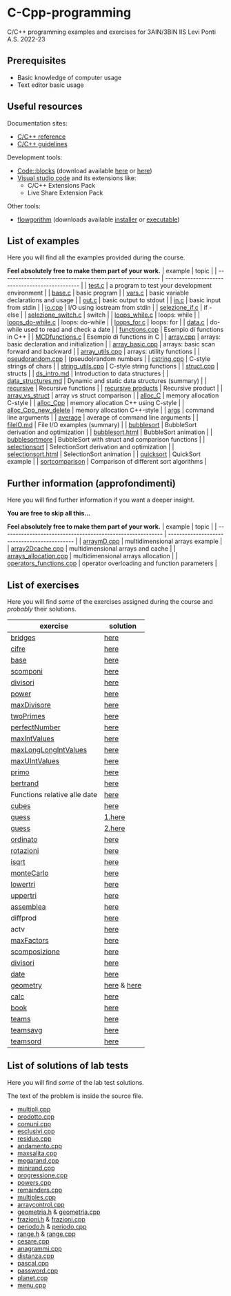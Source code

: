 # C-Cpp-programming
C/C++ programming examples and exercises for 3AIN/3BIN IIS Levi Ponti A.S. 2022-23
## Prerequisites
* Basic knowledge of computer usage
* Text editor basic usage
## Useful resources
Documentation sites:
* [C/C++ reference](https://en.cppreference.com/w/)
* [C/C++ guidelines](https://isocpp.github.io/CppCoreGuidelines/CppCoreGuidelines)

Development tools:
* [Code::blocks](https://www.codeblocks.org/) (download available [here](https://www.fosshub.com/Code-Blocks.html?dwl=codeblocks-20.03mingw-nosetup.exe) or [here](http://sourceforge.net/projects/codeblocks/files/Binaries/20.03/Windows/codeblocks-20.03mingw-setup.exe))
* [Visual studio code](https://code.visualstudio.com/) and its extensions like:
  + C/C++ Extensions Pack
  + Live Share Extension Pack

Other tools:
* [flowgorithm](http://www.flowgorithm.org/) (downloads available [installer](http://www.flowgorithm.org/download/files/Flowgorithm-Setup.zip) or [executable](http://www.flowgorithm.org/download/files/Flowgorithm-exe-only.zip))

## List of examples
Here you will find all the examples provided during the course.

**Feel absolutely free to make them part of your work.**
| example                                                   | topic                                           |
| --------------------------------------------------------- | ----------------------------------------------- |
| [test.c](examples/test.c)                                 | a program to test your development environment  |
| [base.c](examples/base.c)                                 | basic program                                   |
| [vars.c](examples/vars.c)                                 | basic variable declarations and usage           |
| [out.c](examples/out.c)                                   | basic output to stdout                          |
| [in.c](examples/in.c)                                     | basic input from stdin                          |
| [io.cpp](examples/io.cpp)                                 | I/O using iostream from stdin                   |
| [selezione_if.c](examples/selezione_if.c)                 | if - else                                       |
| [selezione_switch.c](examples/selezione_switch.c)         | switch                                          |
| [loops_while.c](examples/loops_while.c)                   | loops: while                                    |
| [loops_do-while.c](examples/loops_do-while.c)             | loops: do-while                                 |
| [loops_for.c](examples/loops_for.c)                       | loops: for                                      |
| [data.c](examples/data.c)                                 | do-while used to read and check a date          |
| [functions.cpp](examples/functions.cpp)                   | Esempio di functions in C++                     |
| [MCDfunctions.c](examples/MCDFunctions.c)                 | Esempio di functions in C                       |
| [array.cpp](examples/array.cpp)                           | arrays: basic declaration and initialization    |
| [array_basic.cpp](examples/array_basic.cpp)               | arrays: basic scan forward and backward         |
| [array_utils.cpp](examples/array_utils.cpp)               | arrays: utility functions                       |
| [pseudorandom.cpp](examples/pseudorandom.cpp)             | (pseudo)random numbers                          |
| [cstring.cpp](examples/cstring.cpp)                       | C-style strings of chars                        |
| [string_utils.cpp](examples/string_utils.cpp)             | C-style string functions                        |
| [struct.cpp](examples/struct.cpp)                         | structs                                         |
| [ds_intro.md](examples/ds_intro.md)                       | Introduction to data structures                 |
| [data_structures.md](examples/data_structures.md)         | Dynamic and static data structures (summary)    |
| [recursive](examples/recursive.cpp)                       | Recursive functions                             |
| [recursive products](examples/recursiveProduct.cpp)       | Recursive product                               |
| [array_vs_struct](examples/array_vs_struct.cpp)           | array vs struct comparison                      |
| [alloc_C](examples/alloc_C.c)                             | memory allocation C-style                       |
| [alloc_Cpp](examples/alloc_Cpp.cpp)                       | memory allocation C++ using C-style             |
| [alloc_Cpp_new_delete](examples/alloc_Cpp_new_delete.cpp) | memory allocation C++-style                     |
| [args](examples/args.cpp)                                 | command line arguments                          |
| [average](examples/average.cpp)                           | average of command line arguments               |
| [fileIO.md](examples/fileIO.md)                           | File I/O examples (summary)                     |
| [bubblesort](examples/bubblesort.cpp)                     | BubbleSort derivation and optimization          |
| [bubblesort.html](examples/bubblesort.html)               | BubbleSort animation                            |
| [bubblesortmore](examples/bubblesortmore.cpp)             | BubbleSort with struct and comparison functions |
| [selectionsort](examples/selectionsort.cpp)               | SelectionSort derivation and optimization       |
| [selectionsort.html](examples/selectionsort.html)         | SelectionSort animation                         |
| [quicksort](examples/quicksort.cpp)                       | QuickSort example                               |
| [sortcomparison](examples/sortcomparison.cpp)             | Comparison of different sort algorithms         |

## Further information (approfondimenti)
Here you will find further information if you want a deeper insight.

**You are free to skip all this...**

**Feel absolutely free to make them part of your work.**
| example                                                    | topic                                        |
| ---------------------------------------------------------- | -------------------------------------------- |
| [arraymD.cpp](further/arraymD.cpp)                         | multidimensional arrays example              |
| [array2Dcache.cpp](further/array2Dcache.cpp)               | multidimensional arrays and cache            |
| [arrays_allocation.cpp](further/arrays_allocation.cpp)     | multidimensional arrays allocation           |
| [operators_functions.cpp](further/operators_functions.cpp) | operator overloading and function parameters |

## List of exercises
Here you will find *some* of the exercises assigned during the course and *probably* their solutions.

| exercise                                                  | solution                                                      |
| --------------------------------------------------------- | ------------------------------------------------------------- |
| [bridges](exercises/bridges.md)                           | [here](solutions/bridges.c)                                   |
| [cifre](exercises/cifre.md)                               | [here](solutions/cifre.c)                                     |
| [base](exercises/base.md)                                 | [here](solutions/base.c)                                      |
| [scomponi](exercises/scomponi.md)                         | [here](solutions/scomponi.c)                                  |
| [divisori](exercises/divisori.md)                         | [here](solutions/divisori.c)                                  |
| [power](exercises/power.md)                               | [here](solutions/power.cpp)                                   |
| [maxDivisore](exercises/maxDivisore.md)                   | [here](solutions/maxDivisore.cpp)                             |
| [twoPrimes](exercises/twoPrimes.md)                       | [here](solutions/twoPrimes.cpp)                               |
| [perfectNumber](exercises/perfectNumber.md)               | [here](solutions/perfectNumber.cpp)                           |
| [maxIntValues](exercises/maxIntValues.md)                 | [here](solutions/maxIntValues.cpp)                            |
| [maxLongLongIntValues](exercises/maxLongLongIntValues.md) | [here](solutions/maxLongLongIntValues.cpp)                    |
| [maxUIntValues](exercises/maxUIntValues.md)               | [here](solutions/maxUIntValues.cpp)                           |
| [primo](exercises/primo.md)                               | [here](solutions/primo.cpp)                                   |
| [bertrand](exercises/bertrand.md)                         | [here](solutions/bertrand.cpp)                                |
| Functions relative alle date                              | [here](solutions/dateExercise.cpp)                            |
| [cubes](exercises/cubes.md)                               | [here](solutions/cubes.cpp)                                   |
| [guess](exercises/guess.md)                               | [1.here](solutions/youguess.cpp)                              |
| [guess](exercises/guess.md)                               | [2.here](solutions/iguess.cpp)                                |
| [ordinato](exercises/ordinato.md)                         | [here](solutions/ordinato.cpp)                                |
| [rotazioni](exercises/rotazioni.md)                       | [here](solutions/rotazioni.cpp)                               |
| [isqrt](exercises/isqrt.md)                               | [here](solutions/isqrt.cpp)                                   |
| [monteCarlo](exercises/monteCarlo.md)                     | [here](solutions/monteCarlo.cpp)                              |
| [lowertri](exercises/lowertri.md)                         | [here](solutions/lowertri.cpp)                                |
| [uppertri](exercises/uppertri.md)                         | [here](solutions/uppertri.cpp)                                |
| [assemblea](exercises/assemblea.md)                       | [here](solutions/assemblea.cpp)                               |
| diffprod                                                  | [here](solutions/diffprod.cpp)                                |
| actv                                                      | [here](solutions/actv.cpp)                                    |
| [maxFactors](exercises/maxFactors.md)                     | [here](solutions/maxfactors.cpp)                              |
| [scomposizione](exercises/scomposizione.md)               | [here](solutions/scomposizione.cpp)                           |
| [divisori](exercises/divisori2.md)                        | [here](solutions/divisori.cpp)                                |
| [date](exercises/date.md)                                 | [here](solutions/date.cpp)                                    |
| [geometry](exercises/geometry.md)                         | [here](solutions/geometry.cpp) & [here](solutions/geometry.h) |
| [calc](exercises/calc.md)                                 | [here](solutions/calc.cpp)                                    |
| [book](exercises/book.md)                                 | [here](solutions/book.cpp)                                    |
| [teams](exercises/teams.md)                               | [here](solutions/teams.cpp)                                   |
| [teamsavg](exercises/teamsavg.md)                         | [here](solutions/teamsavg.cpp)                                |
| [teamsord](exercises/teamsord.md)                         | [here](solutions/teamsord.cpp)                                |

## List of solutions of lab tests
Here you will find *some* of the lab test solutions.

The text of the problem is inside the source file.

* [multipli.cpp](tests/multipli.cpp)
* [prodotto.cpp](tests/prodotto.cpp)
* [comuni.cpp](tests/comuni.cpp)
* [esclusivi.cpp](tests/esclusivi.cpp)
* [residuo.cpp](tests/residuo.cpp)
* [andamento.cpp](tests/andamento.cpp)
* [maxsalita.cpp](tests/maxsalita.cpp)
* [megarand.cpp](tests/megarand.cpp)
* [minirand.cpp](tests/minirand.cpp)
* [progressione.cpp](tests/progressione.cpp)
* [powers.cpp](tests/powers.cpp)
* [remainders.cpp](tests/remainders.cpp)
* [multiples.cpp](tests/multiples.cpp)
* [arraycontrol.cpp](tests/arraycontrol.cpp)
* [geometria.h](tests/geometria.h) & [geometria.cpp](tests/geometria.cpp)
* [frazioni.h](tests/frazioni.h) & [frazioni.cpp](tests/frazioni.cpp)
* [periodo.h](tests/periodo.h) & [periodo.cpp](tests/periodo.cpp)
* [range.h](tests/range.h) & [range.cpp](tests/range.cpp)
* [cesare.cpp](tests/cesare.cpp)
* [anagrammi.cpp](tests/anagrammi.cpp)
* [distanza.cpp](tests/distanza.cpp)
* [pascal.cpp](tests/pascal.cpp)
* [password.cpp](tests/password.cpp)
* [planet.cpp](tests/planet.cpp)
* [menu.cpp](tests/menu.cpp)

